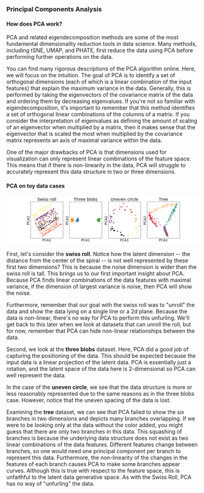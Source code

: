 ### Principal Components Analysis

#### How does PCA work?

PCA and related eigendecomposition methods are some of the most fundamental dimensionality reduction tools in data science. Many methods, including tSNE, UMAP, and PHATE, first reduce the data using PCA before performing further operations on the data.

You can find many rigorous descriptions of the PCA algorithm online. Here, we will focus on the intuition. The goal of PCA is to identify a set of orthogonal dimensions (each of which is a linear combination of the input features) that explain the maximum variance in the data. Generally, this is performed by taking the eigenvectors of the covariance matrix of the data and ordering them by decreasing eigenvalues. If you're not so familiar with eigendecomposition, it's important to remember that this method identifies a set of orthogonal linear combinations of the columns of a matrix. If you consider the interpretation of eigenvalues as defining the amount of scaling of an eigenvector when multiplied by a matrix, then it makes sense that the eigenvector that is scaled the most when multiplied by the covariance matrix represents an axis of maximal variance within the data.

One of the major drawbacks of PCA is that dimensions used for visualization can only represent linear combinations of the feature space. This means that if there is non-linearity in the data, PCA will struggle to accurately represent this data structure in two or three dimensions.

#### PCA on toy data cases

![PCA on toy data](img/toy_data.PCA.png)

First, let's consider the **swiss roll**. Notice how the latent dimension -- the distance from the center of the spiral -- is not well represented by these first two dimensions? This is because the noise dimension is wider than the swiss roll is tall. This brings us to our first important insight about PCA. Because PCA finds linear combinations of the data features with maximal variance, if the dimension of largest variance is noise, then PCA will show the noise.

Furthermore, remember that our goal with the swiss roll was to "unroll" the data and show the data lying on a single line or a 2d plane. Because the data is non-linear, there's no way for PCA to perform this unfurling. We'll get back to this later when we look at datasets that can unroll the roll, but for now, remember that PCA can hide non-linear relationships between the data.

Second, we look at the **three blobs** dataset. Here, PCA did a good job of capturing the positioning of the data. This should be expected because the input data is a linear projection of the latent data. PCA is essentially just a rotation, and the latent space of the data here is 2-dimensional so PCA can well represent the data.

In the case of the **uneven circle**, we see that the data structure is more or less reasonably represented due to the same reasons as in the three blobs case. However, notice that the uneven spacing of the data is lost.

Examining the **tree** dataset, we can see that PCA failed to show the six branches in two dimensions and depicts many branches overlapping. If we were to be looking only at the data without the color added, you might guess that there are only two branches in this data. This squashing of branches is because the underlying data structure does not exist as two linear combinations of the data features. Different features change between branches, so one would need one principal component per branch to represent this data. Furthermore, the non-linearity of the changes in the features of each branch causes PCA to make some branches appear curves. Although this is true with respect to the feature space, this is unfaithful to the latent data generative space. As with the Swiss Roll, PCA has no way of "unfurling" the data.
